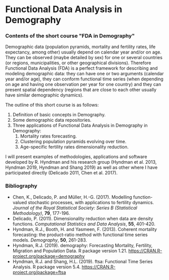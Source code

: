 # Functional Data Analysis in Demography
### Contents of the short course "FDA in Demography"

Demographic data (population pyramids, mortality and fertility rates, life expectancy, among other) usually depend on calendar year and/or on age. They can be observed (maybe detailed by sex) for one or several countries (or regions, municipalities, or other geographical divisions). Therefore Functional Data Analysis (FDA) is a perfect framework for describing and modeling demographic data: they can have one or two arguments (calendar year and/or age), they can conform functional time series (when depending on age and having one observation per year for one country) and they can present spatial dependency (regions that are close to each other usually have similar demographic dynamics). 

The outline of this short course is as follows:
1. Definition of basic concepts in Demography.
2. Some demographic data repositories.
3. Three applications of Functional Data Analysis in Demography in Demography:
    1. Mortality rates forecasting.
    2. Clustering population pyramids evolving over time.
    3. Age-specific fertility rates dimensionality reduction.

I will present examples of methodologies, applications and software developed by R. Hyndman and his research group (Hyndman et al. 2013, Hyndman 2019, Hyndman and Shang 2019)
as well as other where I have participated directly (Delicado 2011, Chen et al. 2017).

### Bibliography
- Chen, K., Delicado, P. and Müller, H.-G. (2017). Modelling function-valued stochastic processes, with applications to fertility dynamics. *Journal of the Royal Statistical Society: Series B (Statistical Methodology)*, **79**, 177-196.
- Delicado, P. (2011). Dimensionality reduction when data are density functions. *Computational Statistics and Data Analysis*, **55**, 401-420.
- Hyndman, R.J., Booth, H. and Yasmeen, F. (2013). Coherent mortality forecasting: the product-ratio method with functional time series models. *Demography*, **50**, 261-283.
- Hyndman, R.J. (2019). demography: Forecasting Mortality, Fertility, Migration and Population Data. R package version 1.21. https://CRAN.R-project.org/package=demography
- Hyndman, R.J. and Shang, H.L. (2019). ftsa: Functional Time Series Analysis. R package version 5.4. https://CRAN.R-project.org/package=ftsa
